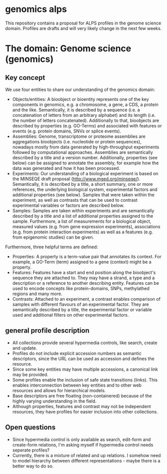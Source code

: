 genomics alps
=============

This repository contains a proposal for ALPS profiles in the genome science domain. Profiles are drafts and will very likely change in the next few weeks.

The domain: Genome science (genomics)
=====================================

## Key concept

We use four entities to share our understanding of the genomics domain:

- Objects/entities: A bioobject or bioentity represents one of the key components in genomics, e.g. a chromosome, a gene, a CDS, a protein and the like. Semantically, it is described by a sequence (i.e. a concatenation of letters from an arbitrary alphabet) and its length (i.e. the number of letters concatenated). Additionally to that, bioobjects are described by properties (e.g. GO-Terms) and associated with features or events (e.g. protein domains, SNVs or splice events). 
- Assemblies: Genome, transcriptome or proteome assemblies are aggregations bioobjects (i.e. nucleotide or protein sequences), nowadays mostly from data generated by high-throughput experiments followed by computational approaches. Assemblies are semantically described by a title and a version number. Additionally, properties (see below) can be assigned to annotate the assembly, for example how the data was generated and how it has been processed.
- Experiments: Our understanding of a biological experiment is based on the MINSEQE draft proposal (http://www.mged.org/minseqe/). Semantically, it is described by a title, a short summary, one or more references, the underlying biological system, experimental factors and additional properties (see below). Samples that were taken within the experiment, as well as contrasts that can be used to contrast experimental variables or factors are described below.
- Samples: Samples are taken within experiments and are semantically described by a title and a list of additional properties assigned to the sample. Furthermore, a list of measurements for a biological object, measured values (e.g. from gene expression experiments), associations (e.g. from protein interaction experiments) as well as a features (e.g. from epigenomic studies) can be given.

Furthermore, three helpful terms are defined:

- Properties: A property is a term-value pair that annotates its context. For example, a GO-Term (term) assigned to a gene (context) might be a property. 
- Features: Features have a start and end position along the bioobject's sequence they are attached to. They may have a strand, a type and a description or a reference to another describing entity. Features can be used to encode concepts like protein-domains, SNPs, methylathed regions and many more.
- Contrasts: Attached to an experiment, a contrast enables comparison of samples with different flavours of an experimental factor. They are semantically described by a title, the experimental factor or variable used and additional filters on other experimental factors.

## general profile description

- All collections provide several hypermedia controls, like search, create and update.
- Profiles do not include explicit accession numbers as semantic descriptors, since the URL can be used as accession and defines the resource.
- Since some key entities may have multiple accessions, a canonical link may be provided.
- Some profiles enable the inclusion of safe state transitions (links). This enables interconnection between key entities and to other web resources and allows for hierarchical models.
- Base descriptors are free floating (non-containered) because of the highly varying understanding in the field.
- Although properties, features and contrast may not be independent resources, they have profiles for easier inclusion into other collections.

## Open questions

- Since hypermedia control is only available as search, edit-form and create-form relations, I'm asking myself if hypermedia control needs seperate profiles?
- Currently, there is a mixture of related and up relations. I somehow need to model hierarchy between different representations - maybe there is a better way to do so.
